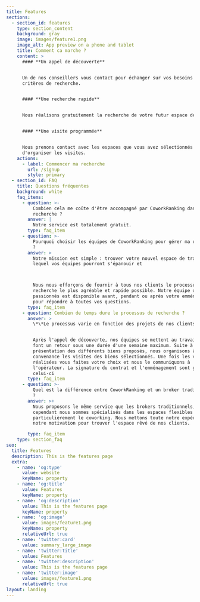 ```yaml
---
title: Features
sections:
  - section_id: features
    type: section_content
    background: gray
    image: images/feature1.png
    image_alt: App preview on a phone and tablet
    title: Comment ca marche ?
    content: >
      #### **Un appel de découverte**


      Un de nos conseillers vous contact pour échanger sur vos besoins et vos
      critères de recherche.


      #### **Une recherche rapide**


      Nous réalisons gratuitement la recherche de votre futur espace de travail.


      #### **Une visite programmée**


      Nous prenons contact avec les espaces que vous avez sélectionnés afin
      d'organiser les visites.
    actions:
      - label: Commencer ma recherche
        url: /signup
        style: primary
  - section_id: FAQ
    title: Questions fréquentes
    background: white
    faq_items:
      - question: >-
          Combien cela me coûte d'être accompagné par CoworkRanking dans ma
          recherche ?
        answer: |
          Notre service est totalement gratuit. 
        type: faq_item
      - question: >-
          Pourquoi choisir les équipes de CoworkRanking pour gérer ma rechercher
          ?
        answer: >
          Notre mission est simple : trouver votre nouvel espace de travail dans
          lequel vos équipes pourront s'épanouir et



          Nous nous efforçons de fournir à tous nos clients le processus de
          recherche le plus agréable et rapide possible. Notre équipe de
          passionnés est disponible avant, pendant ou après votre emménagement
          pour répondre à toutes vos questions.
        type: faq_item
      - question: Combien de temps dure le processus de recherche ?
        answer: >
          \*\*Le processus varie en fonction des projets de nos clients.\*\*


          Après l'appel de découverte, nos équipes se mettent au travail et vous
          font un retour sous une durée d'une semaine maximum. Suite à la
          présentation des différents biens proposés, nous organisons à votre
          convenance les visites des biens sélectionnés. Une fois les visites
          réalisées vous faites votre choix et nous le communiquons à
          l'opérateur. La signature du contrat et l'emménagement sont gérés par
          celui-ci
        type: faq_item
      - question: >-
          Quel est la différence entre CoworkRanking et un broker traditionnel
          ? 
        answer: >+
          Nous proposons le même service que les brokers traditionnels,
          cependant nous sommes spécialisés dans les espaces flexibles et plus
          particulièrement le coworking. Nous mettons toute notre expérience et
          notre motivation pour trouver l'espace rêvé de nos clients.

        type: faq_item
    type: section_faq
seo:
  title: Features
  description: This is the features page
  extra:
    - name: 'og:type'
      value: website
      keyName: property
    - name: 'og:title'
      value: Features
      keyName: property
    - name: 'og:description'
      value: This is the features page
      keyName: property
    - name: 'og:image'
      value: images/feature1.png
      keyName: property
      relativeUrl: true
    - name: 'twitter:card'
      value: summary_large_image
    - name: 'twitter:title'
      value: Features
    - name: 'twitter:description'
      value: This is the features page
    - name: 'twitter:image'
      value: images/feature1.png
      relativeUrl: true
layout: landing
---
```

